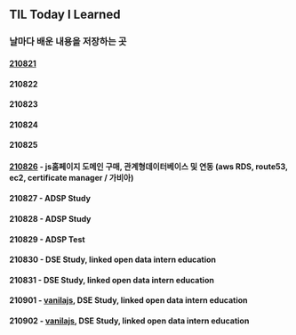 ## TIL Today I Learned
### 날마다 배운 내용을 저장하는 곳

#### [210821](https://github.com/keepithunnyt/TIL/blob/main/210821)

#### 210822

#### 210823

#### 210824

#### 210825

#### [210826](https://www.facameats-ksg.shop/) - js홈페이지 도메인 구매, 관계형데이터베이스 및 연동 (aws RDS, route53, ec2, certificate manager / 가비아) 

#### 210827 - ADSP Study

#### 210828 - ADSP Study

#### 210829 - ADSP Test

#### 210830 - DSE Study, linked open data intern education

#### 210831 - DSE Study, linked open data intern education

#### 210901 - [vanilajs](https://codesandbox.io/s/vanilajs-challenge6-xo48g?file=/src/index.js:0-675), DSE Study, linked open data intern education

#### 210902 - [vanilajs](https://codesandbox.io/s/vanilajs-challenge6-cdqdz?file=/src/style.css:0-282), DSE Study, linked open data intern education
